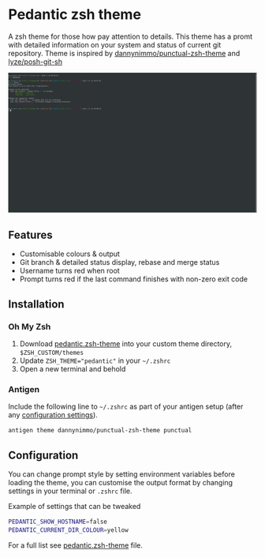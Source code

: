 # Pedantic zsh theme

A zsh theme for those how pay attention to details. 
This theme has a promt with detailed information on your system and status of current git repository.
Theme is inspired by [dannynimmo/punctual-zsh-theme](https://github.com/dannynimmo/punctual-zsh-theme) and [lyze/posh-git-sh](https://github.com/lyze/posh-git-sh)

![Screenshot of Pedantic theme](./screenshot.png)

## Features

* Customisable colours & output
* Git branch & detailed status display, rebase and merge status 
* Username turns red when root
* Prompt turns red if the last command finishes with non-zero exit code

## Installation

### Oh My Zsh

1. Download [pedantic.zsh-theme](https://raw.githubusercontent.com/nemeshnorbert/pedantic-zsh-theme/master/pedantic.zsh-theme) into your custom theme directory, `$ZSH_CUSTOM/themes`
2. Update `ZSH_THEME="pedantic"` in your `~/.zshrc`
3. Open a new terminal and behold

### Antigen
Include the following line to `~/.zshrc` as part of your antigen setup (after any [configuration settings](#configuration)).
```zsh
antigen theme dannynimmo/punctual-zsh-theme punctual
```

## Configuration

You can change prompt style by setting environment variables before loading the theme, you can customise the output format by changing settings in your terminal or `.zshrc` file.

Example of settings that can be tweaked

```zsh
PEDANTIC_SHOW_HOSTNAME=false
PEDANTIC_CURRENT_DIR_COLOUR=yellow
```

For a full list see [pedantic.zsh-theme](https://github.com/nemeshnorbert/pedantic-zsh-theme/blob/master/pedantic.zsh-theme) file.
